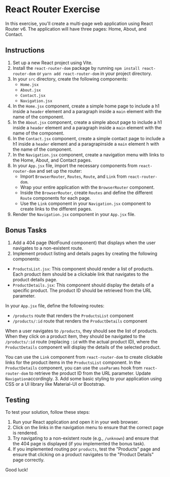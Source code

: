 # React Router Exercise

In this exercise, you'll create a multi-page web application using React Router v6. The application will have three pages: Home, About, and Contact.

## Instructions

1. Set up a new React project using Vite.
2. Install the `react-router-dom` package by running `npm install react-router-dom` or `yarn add react-router-dom` in your project directory.
3. In your `src` directory, create the following components:
   - `Home.jsx`
   - `About.jsx`
   - `Contact.jsx`
   - `Navigation.jsx`
4. In the `Home.jsx` component, create a simple home page to include a h1 inside a `header` element and a paragraph inside a `main` element with the name of the component.
5. In the `About.jsx` component, create a simple about page to include a h1 inside a `header` element and a paragraph inside a `main` element with the name of the component.
6. In the `Contact.jsx` component, create a simple contact page to include a h1 inside a `header` element and a paragrapinside a `main` element h with the name of the component.
7. In the `Navigation.jsx` component, create a navigation menu with links to the Home, About, and Contact pages.
8. In your `App.jsx` file, import the necessary components from `react-router-dom` and set up the router:
   - Import `BrowserRouter`, `Routes`, `Route`, and `Link` from `react-router-dom`.
   - Wrap your entire application with the `BrowserRouter` component.
   - Inside the `BrowserRouter`, create `Routes` and define the different `Route` components for each page.
   - Use the `Link` component in your `Navigation.jsx` component to create links to the different pages.
9. Render the `Navigation.jsx` component in your `App.jsx` file.

## Bonus Tasks

1. Add a 404 page (NotFound component) that displays when the user navigates to a non-existent route.
2. Implement product listing and details pages by creating the following components:

- `ProductsList.jsx`: This component should render a list of products. Each product item should be a clickable link that navigates to the product details page.
- `ProductDetails.jsx`: This component should display the details of a specific product. The product ID should be retrieved from the URL parameter.

In your `App.jsx` file, define the following routes:

- `/products` route that renders the `ProductsList` component
- `/products/:id` route that renders the `ProductDetails` component

When a user navigates to `/products`, they should see the list of products. When they click on a product item, they should be navigated to the `/products/:id` route (replacing `:id` with the actual product ID), where the `ProductDetails` component will display the details of the selected product.

You can use the `Link` component from `react-router-dom` to create clickable links for the product items in the `ProductsList` component. In the `ProductDetails` component, you can use the `useParams` hook from `react-router-dom` to retrieve the product ID from the URL parameter.
Update `Ǹavigation`accordingly.
3. Add some basic styling to your application using CSS or a UI library like Material-UI or Bootstrap.

## Testing

To test your solution, follow these steps:

1. Run your React application and open it in your web browser.
2. Click on the links in the navigation menu to ensure that the correct page is rendered.
3. Try navigating to a non-existent route (e.g., `/unknown`) and ensure that the 404 page is displayed (if you implemented the bonus task).
4. If you implemented routing por `products`, test the "Products" page and ensure that clicking on a product navigates to the "Product Details" page correctly.

Good luck!